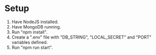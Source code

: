 # Setup
1. Have NodeJS installed.
2. Have MongoDB running.
3. Run "npm install".
4. Create a ".env" file with "DB_STRING", "LOCAL_SECRET" and "PORT" variables defined.
5. Run "npm run start".
